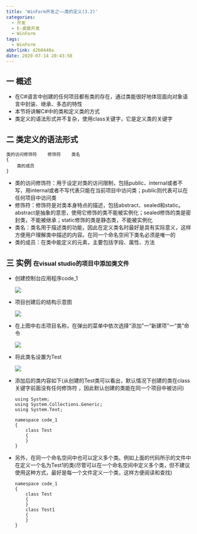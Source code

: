 ```yaml
---
title: 'WinForm开发之——类的定义(3.2)'
categories:
  - 开发
  - E-桌面开发
  - WinForm
tags:
  - WinForm
abbrlink: 42b0440a
date: 2020-07-14 20:43:58
---
```

## 一 概述

* 在C#语言中创建的任何项目都有类的存在，通过类能很好地体现面向对象语言中封装、继承、多态的特性
* 本节将讲解C#中的类和定义类的方式
* 类定义的语法形式并不复杂，使用class关键字，它是定义类的关键字

<!--more-->

## 二 类定义的语法形式

```
类的访问修饰符    修饰符    类名
{
    类的成员
}
```

* 类的访问修饰符：用于设定对类的访问限制，包括public、internal或者不写，用internal或者不写代表只能在当前项目中访问类；public则代表可以在任何项目中访问类
* 修饰符：修饰符是对类本身特点的描述，包括abstract、sealed和static。abstract是抽象的意思，使用它修饰的类不能被实例化；sealed修饰的类是密封类，不能被继承；static修饰的类是静态类，不能被实例化
* 类名：类名用于描述类的功能，因此在定义类名时最好是具有实际意义，这样方便用户理解类中描述的内容。在同一个命名空间下类名必须是唯一的
* 类的成员：在类中能定义的元素，主要包括字段、属性、方法

## 三 实例 <font size=3>在visual studio的项目中添加类文件</font>

* 创建控制台应用程序code_1

  ![][1]
  
* 项目创建后的结构示意图

  ![][2]
  
* 在上图中右击项目名称，在弹出的菜单中依次选择“添加”一“新建项”一“类”命令

  ![][3]
  
* 将此类名设置为Test

  ![][4]
  
* 添加后的类内容如下(从创建的Test类可以看出，默认情况下创建的类在class关键字前面没有任何修饰符 ，因此默认创建的类能在同一个项目中被访问)

  ```
  using System;
  using System.Collections.Generic;
  using System.Text;
  
  namespace code_1
  {
      class Test
      {
      }
  }
  ```

* 另外，在同一个命名空间中也可以定义多个类。例如上面的代码所示的文件中在定义一个名为Test1的类(尽管可以在一个命名空间中定义多个类，但不建议使用这种方式，最好是每一个文件定义一个类，这样方便阅读和查找)

  ```
  namespace code_1
  {
      class Test
      {
      }
      class Test1
      {
      }
  }
  ```

  

[1]:https://cdn.jsdelivr.net/gh/PGzxc/CDN/blog-image/csharp-class-define-create-code-1.png
[2]:https://cdn.jsdelivr.net/gh/PGzxc/CDN/blog-image/csharp-class-define-code-1-struct.png
[3]:https://cdn.jsdelivr.net/gh/PGzxc/CDN/blog-image/csharp-class-define-add-new-class.png
[4]:https://cdn.jsdelivr.net/gh/PGzxc/CDN/blog-image/csharp-class-define-test.png